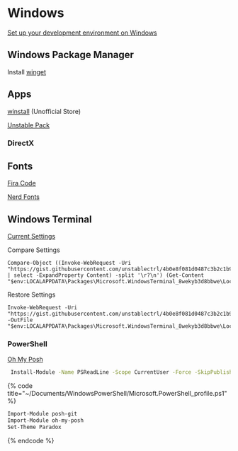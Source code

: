 # Windows

[Set up your development environment on Windows](https://docs.microsoft.com/en-us/windows/dev-environment/)

## Windows Package Manager

Install [winget](https://docs.microsoft.com/en-us/windows/package-manager/winget/#install-winget)

## Apps

[winstall](https://winstall.app) \(Unofficial Store\)

[Unstable Pack](https://winstall.app/packs/lgSgBgqWf)

### DirectX



## Fonts

[Fira Code](https://github.com/tonsky/FiraCode/wiki/Installing#windows)

[Nerd Fonts](https://www.nerdfonts.com/)

## Windows Terminal

[Current Settings](https://gist.github.com/unstablectrl/4b0e8f081d0487c3b2c1b96fa3f4dac0)

Compare Settings

```text
Compare-Object ((Invoke-WebRequest -Uri "https://gist.githubusercontent.com/unstablectrl/4b0e8f081d0487c3b2c1b96fa3f4dac0/raw/e3a00cc32593f13d265614743c4ae6e969a42552/settings.json" | select -ExpandProperty Content) -split '\r?\n') (Get-Content "$env:LOCALAPPDATA\Packages\Microsoft.WindowsTerminal_8wekyb3d8bbwe\LocalState\settings.json")
```

Restore Settings

```text
Invoke-WebRequest -Uri "https://gist.githubusercontent.com/unstablectrl/4b0e8f081d0487c3b2c1b96fa3f4dac0/raw/e3a00cc32593f13d265614743c4ae6e969a42552/settings.json" -OutFile "$env:LOCALAPPDATA\Packages\Microsoft.WindowsTerminal_8wekyb3d8bbwe\LocalState\settings.json"
```

### PowerShell

[Oh My Posh](https://ohmyposh.dev/docs/)

```bash
 Install-Module -Name PSReadLine -Scope CurrentUser -Force -SkipPublisherCheck
```

{% code title="~/Documents/WindowsPowerShell/Microsoft.PowerShell\_profile.ps1" %}
```bash
Import-Module posh-git
Import-Module oh-my-posh
Set-Theme Paradox
```
{% endcode %}

